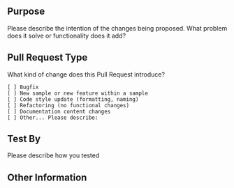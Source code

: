 ## Purpose

Please describe the intention of the changes being proposed. What problem does it solve or functionality does it add?

## Pull Request Type

What kind of change does this Pull Request introduce?

<!-- Please check the one that applies to this PR using "x". -->
```
[ ] Bugfix
[ ] New sample or new feature within a sample
[ ] Code style update (formatting, naming)
[ ] Refactoring (no functional changes)
[ ] Documentation content changes
[ ] Other... Please describe:
```

## Test By

<!-- For code changes, please provide details with how you validated the change. For non trivial changes please add and/or augment unit tests, if possible, so that we can keep the code as easy to maintain as possible. 
At a minimum:
1. run relevent tests using: dotnet test <folder>.tests 
2. run the relevent samples using:
  * cd <folder> or cd <folder>\src
  * dotnet run
-->

Please describe how you tested

## Other Information
<!-- Add any other helpful information that may be needed here. -->
